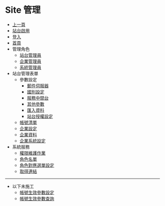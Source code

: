 # Site 管理
* [上一頁](../README.md)
* [站台啟用](active/README.md)
* [登入]()
* [首頁]()
* 管理角色
    * [站台管理員](siteManager.md)
    * [企業管理員](enterprisesiteManager.md)
    * [系統管理員](systemManager.md)
* 站台管理表單
  * 參數設定
    * [郵件伺服器](parametermailsetting/README.md)
    * [國別設定](country/README.md)
    * [服務中間台](middleserver/README.md)
    * [其他參數](parameterothersetting/README.md)
    * [匯入資料](importdata/README.md)
    * [站台授權設定](siteauth/README.md)
  * [帳號清單](accountindex/README.md)
  * [企業設定](enterpriseindex/README.md)
  * [企業資料](enterprisedetail/README.md)
  * [企業系統設定](enterprisesystem/README.md)
* 系統服務
  * [權限維護作業](ListOfPermissions/README.md)
  * [角色名單](RoleList/README.md)
  * [角色對應選單設定](RoleOfPeopleSet/README.md)
  * [取得連結](getRoleURL/README.md)

--------
* 以下未施工
    * [帳號生效參數設定](accounteffectparamsetting/README.md)
    * [帳號生效參數查詢](accounteffectparamquery/README.md)
